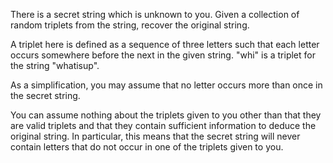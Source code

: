 There is a secret string which is unknown to you. Given a collection of random triplets from the string, recover the original string.

A triplet here is defined as a sequence of three letters such that each letter occurs somewhere before the next in the given string. "whi" is a triplet for the string "whatisup".

As a simplification, you may assume that no letter occurs more than once in the secret string.

You can assume nothing about the triplets given to you other than that they are valid triplets and that they contain sufficient information to deduce the original string. In particular, this means that the secret string will never contain letters that do not occur in one of the triplets given to you.
